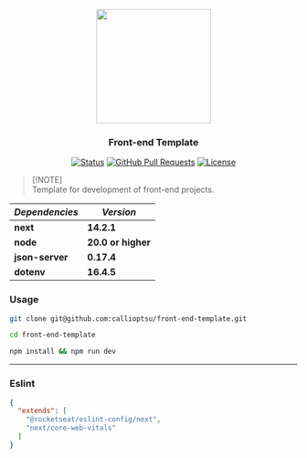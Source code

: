 <p align="center">
  <img src="https://www.svgrepo.com/show/368858/nextjs.svg" width="200">
</p>

<h3 align="center">Front-end Template</h3>

<div align="center">

[![Status](https://img.shields.io/badge/status-active-success.svg)](https://github.com/callioptsu/front-end-template) 
[![GitHub Pull Requests](https://img.shields.io/github/issues-pr/callioptsu/front-end-template.svg)](https://github.com/callioptsu/front-end-template)
[![License](https://img.shields.io/badge/license-MIT-blue.svg)](/LICENSE)

</div>

> [!NOTE]\
> Template for development of front-end projects.

| *Dependencies* | *Version*
| --- | --- |
| **next** | **14.2.1** |
| **node** | **20.0 or higher** |
| **json-server** | **0.17.4** |
| **dotenv** | **16.4.5** |

### Usage

```bash
git clone git@github.com:callioptsu/front-end-template.git

cd front-end-template

npm install && npm run dev
```

---

### Eslint

```json
{
  "extends": [
    "@rocketseat/eslint-config/next", 
    "next/core-web-vitals"
  ]
}
```